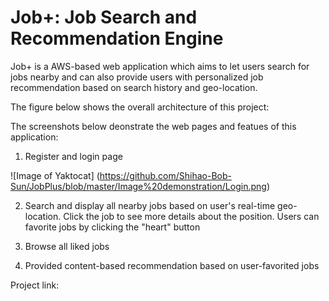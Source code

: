 # Job+: Job Search and Recommendation Engine

Job+ is a AWS-based web application which aims to let users search for jobs nearby and can also provide users with personalized job recommendation based on search history and geo-location.

The figure below shows the overall architecture of this project:

The screenshots below deonstrate the web pages and featues of this application:

1. Register and login page

![Image of Yaktocat]
(https://github.com/Shihao-Bob-Sun/JobPlus/blob/master/Image%20demonstration/Login.png)

2. Search and display all nearby jobs based on user's real-time geo-location. Click the job to see more details about the position. Users can favorite jobs by clicking the "heart" button

3. Browse all liked jobs

4. Provided content-based recommendation based on user-favorited jobs

Project link:


